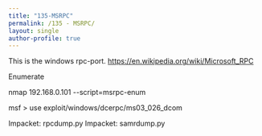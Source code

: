 ```yaml
---
title: "135-MSRPC"
permalink: /135 - MSRPC/
layout: single
author-profile: true
---
```


This is the windows rpc-port. https://en.wikipedia.org/wiki/Microsoft_RPC

Enumerate


nmap 192.168.0.101 --script=msrpc-enum

msf > use exploit/windows/dcerpc/ms03_026_dcom

Impacket: rpcdump.py <ip>
Impacket: samrdump.py <ip>

